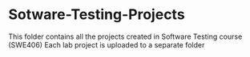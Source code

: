 # Sotware-Testing-Projects
This folder contains all the projects created in Software Testing course (SWE406)
Each lab project is uploaded to a separate folder
